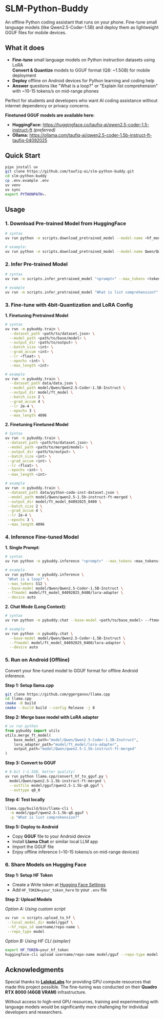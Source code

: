# SLM-Python-Buddy

An offline Python coding assistant that runs on your phone. Fine-tune small language models (like Qwen2.5-Coder-1.5B) and deploy them as lightweight GGUF files for mobile devices.

## What it does

- **Fine-tune** small language models on Python instruction datasets using LoRA  
**Convert & Quantize** models to GGUF format (Q8: ~1.5GB) for mobile deployment  
- **Deploy** offline on Android devices for Python learning and coding help  
- **Answer** questions like "What is a loop?" or "Explain list comprehension" with ~10-15 tokens/s on mid-range phones  

Perfect for students and developers who want AI coding assistance without internet dependency or privacy concerns.

**Finetuned GGUF models are available here:**
- **HuggingFace:** https://huggingface.co/taufiq-ai/qwen2.5-coder-1.5-instruct-ft *(preferred)*  
- **Ollama:** https://ollama.com/taufiq-ai/qwen2.5-coder-1.5b-instruct-ft-taufiq-04092025  


## Quick Start  

```bash
pipx install uv
git clone https://github.com/taufiq-ai/slm-python-buddy.git
cd slm-python-buddy
cp .env.example .env
uv venv
uv sync
export PYTHONPATH=.
```

## Usage

### 1. Download Pre-trained Model from HuggingFace
```sh
# syntax
uv run python -m scripts.download_pretrained_model --model-name <hf_model_name> --model-dir <dir> --device <auto|cpu|cuda>
```
```bash
# example:
uv run python -m scripts.download_pretrained_model --model-name Qwen/Qwen2.5-Coder-1.5B-Instruct --model-dir model --device auto
```

### 2. Infer Pre-trained Model
```sh
# syntax
uv run -m scripts.infer_pretrained_model "<prompt>" --max_tokens <tokens> --model_path <path_to_model> --device <auto|cpu|cuda>
```
```bash
# example
uv run -m scripts.infer_pretrained_model "What is list comprehension?" --max_tokens 500 --model_path model/Qwen/Qwen2.5-Coder-1.5B-Instruct --device auto
```

### 3. Fine-tune with 4bit-Quantization and LoRA Config
**1. Finetuning Pretrained Model**  
```bash
# syntax
uv run -m pybuddy.train \
  --dataset_path <path/to/dataset.json> \
  --model_path <path/to/base/model> \
  --output_dir <path/to/output> \
  --batch_size <int> \
  --grad_accum <int> \
  --lr <float> \
  --epochs <int> \
  --max_length <int>
```
```bash
# example
uv run -m pybuddy.train \
  --dataset_path data/data.json \
  --model_path model/Qwen/Qwen2.5-Coder-1.5B-Instruct \
  --output_dir model/ft_model \
  --batch_size 2 \
  --grad_accum 4 \
  --lr 2e-4 \
  --epochs 3 \
  --max_length 4096
```
**2. Finetuning Finetuned Model**  
```bash
# Syntax
uv run -m pybuddy.train \
 --dataset_path <path/to/dataset.json> \
 --model_path <path/to/merged/model> \
 --output_dir <path/to/output> \
 --batch_size <int> \
 --grad_accum <int> \
 --lr <float> \
 --epochs <int> \
 --max_length <int>
```
```bash
# example
uv run -m pybuddy.train \
 --dataset_path data/python-code-inst-dataset.json \
 --model_path model/Qwen/qwen2.5-1.5b-instruct-ft-merged \
 --output_dir model/ft_model_04092025_0400 \
 --batch_size 2 \
 --grad_accum 4 \
 --lr 2e-4 \
 --epochs 3 \
 --max_length 4096
```

### 4. Inference Fine-tuned Model
**1. Single Prompt**:  
```sh
# syntax
uv run python -m pybuddy.inference "<prompt>" --max_tokens <max_tokens> --base-model <path/to/base_model> --ftmodel <path_to_finetuned_lora_adapter> --device <auto|cpu|cuda>
```
```bash
# example
uv run python -m pybuddy.inference \
 "What is a loop?" \
 --max_tokens 512 \
 --base-model model/Qwen/Qwen2.5-Coder-1.5B-Instruct \
 --ftmodel model/ft_model_04092025_0400/lora-adapter \
 --device auto
```

**2. Chat Mode (Long Context)**:  
```sh
# syntax
uv run python -m pybuddy.chat --base-model <path/to/base_model> --ftmodel <path/to/lora_adapter> --device <auto|cpu|cuda>
```
```bash
# example
uv run python -m pybuddy.chat \
  --base-model model/Qwen/Qwen2.5-Coder-1.5B-Instruct \
  --ftmodel model/ft_model_04092025_0400/lora-adapter \
  --device auto
```

### 5. Run on Android (Offline)
Convert your fine-tuned model to GGUF format for offline Android inference.

**Step 1: Setup llama.cpp**  
```bash
git clone https://github.com/ggerganov/llama.cpp
cd llama.cpp
cmake -B build
cmake --build build --config Release -j 8
```

**Step 2: Merge base model with LoRA adapter**  
```py
# uv run python
from pybuddy import utils
utils.merge_ft_model(
    base_model_path="model/Qwen/Qwen2.5-Coder-1.5B-Instruct",
    lora_adapter_path="model/ft_model/lora-adapter", 
    output_path="model/Qwen/qwen2.5-1.5b-instruct-ft-merged"
)
```

**Step 3: Convert to GGUF**  
```bash
# 8-bit (~1.5GB, better quality)
uv run python llama.cpp/convert_hf_to_gguf.py \
  model/Qwen/qwen2.5-1.5b-instruct-ft-merged \
  --outfile model/gguf/qwen2.5-1.5b-q8.gguf \
  --outtype q8_0
```

**Step 4: Test locally**  
```sh
llama.cpp/build/bin/llama-cli \
  -m model/gguf/qwen2.5-1.5b-q8.gguf \
  -p "What is list comprehension?"
```

**Step 5: Deploy to Android**  
- Copy **GGUF** file to your Android device  
- Install **Llama Chat** or similar local LLM app  
- Import the GGUF file  
- Enjoy offline inference (~10-15 tokens/s on mid-range devices)  


### 6. Share Models on Hugging Face

**Step 1: Setup HF Token**  
- Create a Write token at [Hugging Face Settings](https://huggingface.co/settings/tokens)  
- Add `HF_TOKEN=your_token_here` to your `.env` file  

**Step 2: Upload Models**

*Option A: Using custom script*  
```bash
uv run -m scripts.upload_to_hf \
 --local_model_dir model/gguf \
 --hf_repo_id username/repo-name \
 --repo_type model
```

*Option B: Using HF CLI (simpler)*
```sh
export HF_TOKEN=your_hf_token
huggingface-cli upload username/repo-name model/gguf --repo-type model
```

## Acknowledgments

Special thanks to **[LalokaLabs](https://lalokalabs.co/)** for providing GPU compute resources that made this project possible. The fine-tuning was conducted on their **Quadro RTX 8000 (46GB VRAM)** infrastructure.

Without access to high-end GPU resources, training and experimenting with language models would be significantly more challenging for individual developers and researchers.
